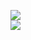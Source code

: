 [![](https://img.shields.io/badge/Made%20With-Github%20Spray-lightgrey.svg?style=for-the-badge&logo=github)](https://github.com/Annihil/github-spray#1414)  
[![](https://i.imgur.com/2DrTn0Z.gif)](https://github.com/Annihil/github-spray)